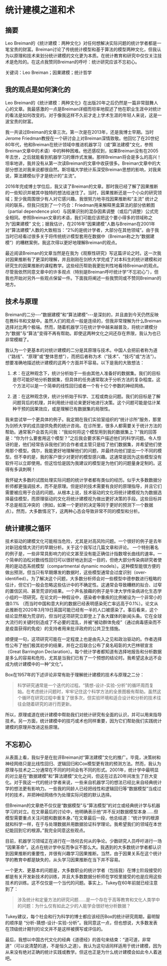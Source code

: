 # 统计建模之道和术

## 摘要

Leo Breiman的《统计建模：两种文化》对任何想解决实际问题的统计学者都是一笔宝贵的财富。Breiman讨论了传统统计模型和基于算法的模型两种文化，但我认为以原理和技术来划分统计建模的文化更为本质。在统计教育和研究中仅仅关注技术是危险的。在这点我赞同Breiman的呼吁：统计研究应该不忘初心。

关键词：Leo Breiman；因果建模；统计哲学

## 我的观点是如何演化的

Leo Breiman的《统计建模：两种文化》在出版20年之后仍然是一篇非常鼓舞人心的文章。我最感激的一点是Breiman详细而坦率地叙述了他在职业生涯中对统计的看法是如何改变的。对于像我这样不久前才走上学术生涯的年轻人来说，这是一波宝贵的财富。

我一共读过Breiman的文章三次。第一次是在2013年，还是我博士早期。当时Jerome Friedman教授在一个研讨会上对Breiman深情致敬。他回忆了在20世纪80年代，他和Breiman在统计领域中推进机器学习（或“算法建模”文化，参照Breiman文章中的术语）中的种种困难。他还感叹到，如果Breiman没有在2005年去世，之后就能看到机器学习的爆炸式发展。那样Breiman将会是多么的高兴！坦率地讲，我并没有从第一次读Breiman的文章中收获很多。Breiman文章中的大部分想法对我来说都很自然。斯坦福大学统计系深受Breiman思想的影响，对我来说，算法建模似乎才是统计的“主流”。

2016年完成博士学位后，我又读了Breiman的文章。那时我已经了解了因果推断的一些知识并被其中独特的想法给迷住了。当时，因果推断还是一个小众的研究领域；至少我周围很少有人对它感兴趣。我很努力地寻找因果推断和“主流” 统计之间的联系，但我只找到了一个巧合：Friedman用来解释黑盒算法的部分依赖图（partial dependence plot）与因果识别的混杂因素调整（或后门调整）公式完全相同。参照Breiman文章的术语，我们可能应该把这个要小得多的领域称之为“因果建模” 文化；据我估计，在2016年“因果建模”人数与Breiman在2001年对“算法建模”人数的大致相当：“2%的是统计学者，大部分在其他领域”。由于我当时已经看过很多关于将传统统计模型套用在数据中（Breiman称之为“数据建模”）的糟糕案例，我这次得以更好地理解Breiman的观点。

最近阅读Breiman的文章当然是在我为《观察性研究》写这篇评论之时。这一次我对因果推断有了更深的理解，并且刚刚在剑桥大学完成了对本科生的统计建模和对研究生的因果推断的课程教学。这些经历帮助我更批判性地看待Breiman的观点。尽管我依然同意文章中的许多观点（特别是Breiman呼吁统计学“不忘初心”），但我也开始对另外一些观点保留一件。下面我将阐述一些我赞同或不赞同Breiman的地方。

## 技术与原理

Breiman的二分---“数据建模”和“算法建模”---是深刻的，并且直到今天仍然反映在教科书和文献中。虽然人们的观点一般是连续的，但我非常理解为什么Breiman选择对比两个极端。然而，随着机器学习在统计学中越来越普及，将统计建模分为“数据”与“算法”变得不再有帮助。即使这两种文化之间还存在界限，我认为也已非常模糊了。

我认为一个更基本的对统计建模的二分是其原理与技术。中国人会把前者称为道 （“路线”、“原理”或“整体思想”），而把后者称为术（“技术”、“技巧”或“方法”）。 想要准确地描述统计建模的这两个方面并不容易。以下是我的大致想法：

1. 术：在这种观念下，统计分析始于一些由其他人准备好的数据集。我们的目标是尽可能好地分析数据集，但具体的任务通常取决于分析方法的复杂程度。这个方法可以是一个简单的线性回归或者一个有十亿个参数的神经网络。

2. 道：在这种观念侠，统计分析始于科学、工程或商业问题。我们的目标是了解问题背后的机理，并利用统计结论来更好地进行决策。这个问题可能是估计某种干预的因果效应，或是理解已有数据集的局限性。

我来尝试举一个更具体的例子。我定期在我们实验室组织的“统计诊所”服务，那里为剑桥大学的成员提供免费的统计咨询。在诊所里，很多人都需要关于统计方法的帮助。通常客户会首先问我：“我如何将这个模型用到我的数据集上？”我的回答是：“你为什么要套用这个模型？”之后我会要求客户描述他们的科学问题。令人惊讶的是，他们经常告诉我他们的合作者或主管只是给了他们数据集，并希望他们使用那个模型。偶尔，我能更好地理解他们的问题，并最终向他们提出一个不同的模型。但不幸的是，我的客户很少对更好的模型感兴趣。这通常是因为这些模型没有软件可以立即使用。但这恰恰是因为我建议的模型是为他们的问题量身定制的。这得有多讽刺啊！

我怀疑大多数的试图处理实际问题的统计学者都有类似的经历。似乎大多数数据分析师都更强调技术，而不是原理。但是好的技术需要有良好的原理指导，并且它们需要被应用于合适的问题。从根本上说，技术驱动的文化将统计建模视为为数据选择最佳模型，而原理驱动的文化将统计建模视为做出更好决策的手段。这些目标并不总是相互冲突的（例如，如果一个更好的决定等同于更好的预测下一个数据点）。然而，大多数情况下，这两种心态会导致非常不同的模型和分析。

## 统计建模之循环

技术驱动的建模文化可能相当危险，尤其是对高风险问题。一个很好的例子是去年对新冠疫情大流行的早期分析。关于这个我写过几篇文章和评论。 一个特别著名的例子是，一些非常具影响力的论文甚至没有能正确估计指数增长曲线的速率。一个简单的泊松对数线性回归可以很好地达到这一目的，但绝大部分传染病研究者使用的是动态系统模型（compartmental dynamic models）。这种模型能很方便的做出预测，但当只有早期爆发的数据时，这些模型通常会过度识别（over-identified）。为了解决这个问题，大多数分析师会对一些模型中德参数进行粗略的估计，但它们一般会忽略这些估计中的不确定性。这通常会导致糟糕的拟合、过窄的置信区间、甚至荒谬的结果。一个声名狼藉的例子是牛津大学传染病进化生态学小组的一项研究。在论文的一种假设中，感染者中重疾的比例被设为一个非常小的值0.1% （而当时中国和意大利的数据已经表明感染死亡率远高于0.1%）。论文从此推断在2020年3月19日英国可能已经有一半的人口被感染了。事后看来，这个结论显然极为荒谬的，但当时这项研究立即登上了各大媒体的新闻头条。它在全球大流行的关键时刻造成了不必要的混乱，并被“被动群体免疫”（通过病毒感染而不是疫苗获得的免疫）的支持者用来批评政府的公共卫生措施。

顺便提一句，这项研究可能在一定程度上也是由先入之见和政治驱动的。作者选择性公布了他们极其初步的结果，并在之后联合公布了臭名昭彰的大巴林顿宣言（Great Barrington Declaration）。每个统计学者都知道有选择地报告和分析数据是多么的容易和危险，尤其是当我们已有了一个预想的结论时。我希望这永远不会成为统计建模中的一种“文化”。

Box在1957年的下述评论非常有助于理解统计建模的技术与原理之二分：

> 科学研究通常是一个迭代的过程。“猜想-设计-实验-分析”的循环周而复始。在考虑统计问题时，牢牢记住这个科学方法的全景图极有帮助。虽然这个循环在研究过程中重复了很多次，但实验环境和适合设计和分析的技术往往会随着研究的进行而更新。

所以，原理或道在统计建模中帮助我们对统计研究有全面的认识，并可以用来指导技术。另一方面，统计建模中的技巧或术也同样重要，因为它们帮助我们实践统计建模的原理并改进这些原理。

## 不忘初心

从表面上看，我似乎是在批评Breiman对“算法建模”文化的推广。毕竟，决策树和神经网络只是比线性回归、逻辑回归和Cox模型更有效的预测方法。然而，我认为原理与技术之二分通常在不同的时间会有不同的形式。2001年，统计学中最明显的对立是在“数据建模”和“算法建模”文化之间，但这在过去20年间发生了巨大变化。对于我这一代的统计学者来说，一些来自机器学习的想法已经比来自经典统计学的想法更有影响力。一些我的同龄人已经把线性和逻辑回归等“数据模型”当成过时的技术，并把神经网络作为处理实际问题的默认选择。

但Breiman的文章绝不仅仅是“数据模型”与“算法模型”的对立或经典统计学与机器学习的对立。在文章最后的讨论中，他明确表示他“并不反对数据模型本身……但模型需要重点关注问题和数据本身。”在文章最后一段，他总结道：“统计学的根源就和科学一样，在于与处理数据并用数据验证科学理论。我希望我们的领域在本世纪能回到它的根源。”我完全同意这些观点。

目前，机器学习领域正在进行在一场何去何从的争论。少数研究人员呼吁进行一场 “因果革命”。这点在统计学中反而争议不那么大。我遇到的大多数统计学者都认识到因果推断的重要性，并很有兴趣学习因果推断。当然，由于因果关系在这个统计学的教育中都是缺失的，从头学习因果推断在当下并不容易。

一个更大、更基本的问题是，大多数职业的统计学者（包括我）在博士阶段接受的都是有关开发新技术的训练，并且大多数数据分析师在学校里接受的也是应用这些技术的训练。这不仅仅是一个当代的问题。事实上，Tukey在60年前就已经注意到了：

> 涉及统计和定量方法的研究问题……是一个存在于高等教育和文化人类学中的问题：为什么仅有如此之少的人能学会很好地分析数据？

Tukey建议，每个社会和行为科学的博士都应该经历Box的统计研究周期，最明智的顺序是 “分析-猜想-设计-实验-分析”。我同意这一点，但也想说，大多数发表在顶级统计期刊的论文并不是这样被撰写或评估的。

最后，我想以中国古代文化的经典《道德经》的首句来结束：“道可道，非常道”（可以说清楚的道，不是恒久之道）。我认为这句话同样适用于统计建模，因为从来没有绝对正确的统计实践或教学。但这也正是为什么统计建模会如此令人着迷吧。
